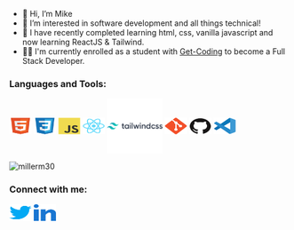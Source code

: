 - 👋 Hi, I’m Mike
- 👀 I’m interested in software development and all things technical!
- 🌱 I have recently completed learning html, css, vanilla javascript and now learning ReactJS & Tailwind.
- 🧑‍💻 I'm currently enrolled as a student with [Get-Coding](http://www.get-codeing.ca) to become a Full Stack Developer.
<h3 align="left">Languages and Tools:</h3>
<p align="left">
<img align="center" src="https://github.com/millerm30/millerm30/blob/main/images/html5-original.svg" alt="HTML5" height="30" width="40" />
<img align="center" src="https://github.com/millerm30/millerm30/blob/main/images/css3-original.svg" alt="CSS3" height="30" width="40" />
<img align="center" src="https://github.com/millerm30/millerm30/blob/main/images/javascript-original.svg" alt="JavaScript" height="30" width="40" />
<a href="https://reactjs.org" target="blank"><img align="center" src="https://github.com/millerm30/millerm30/blob/main/images/react-original.svg" alt="React" height="30" width="40" /></a>
<img align="center" src="https://github.com/millerm30/millerm30/blob/main/images/tailwindcss-original-wordmark.svg" alt="Tailwindcss" height="100" width="100" />
<img align="center" src="https://github.com/millerm30/millerm30/blob/main/images/git-original.svg" alt="Git" height="30" width="40" />
<img align="center" src="https://github.com/millerm30/millerm30/blob/main/images/github-original.svg" alt="Github" height="30" width="40" />
<img align="center" src="https://github.com/millerm30/millerm30/blob/main/images/vscode-original.svg" alt="Visual Studio Code" height="30" width="40" /
</p>
<p align="left">
  <img src="https://github-readme-stats.vercel.app/api/top-langs?username=millerm30&show_icons=true&locale=en&layout=compact" alt="millerm30" />
</p>

<h3 align="left">Connect with me:</h3>
<p align="left">
<a href="https://twitter.com/millerm30" target="blank"><img align="center" src="https://github.com/millerm30/millerm30/blob/main/images/twitter.svg" alt="millerm30" height="30" width="40" /></a>
<a href="https://linkedin.com/in/michael-miller-0aa2bb229" target="blank"><img align="center" src="https://github.com/millerm30/millerm30/blob/main/images/linked-in-alt.svg" alt="millerm30" height="30" width="40" /></a>
</p>

<!---
millerm30/millerm30 is a ✨ special ✨ repository because its `README.md` (this file) appears on your GitHub profile.
You can click the Preview link to take a look at your changes.
--->
